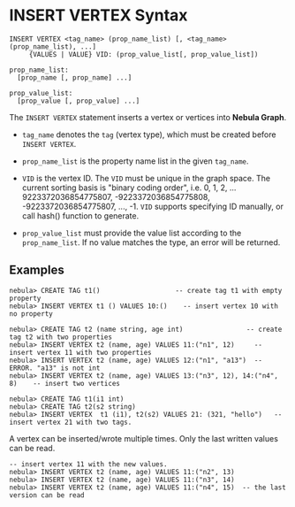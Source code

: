 # INSERT VERTEX Syntax

```ngql
INSERT VERTEX <tag_name> (prop_name_list) [, <tag_name> (prop_name_list), ...]
     {VALUES | VALUE} VID: (prop_value_list[, prop_value_list])

prop_name_list:
  [prop_name [, prop_name] ...]

prop_value_list:
  [prop_value [, prop_value] ...]
```

The `INSERT VERTEX` statement inserts a vertex or vertices into **Nebula Graph**.

* `tag_name` denotes the `tag` (vertex type), which must be created before `INSERT VERTEX`.
* `prop_name_list` is the property name list in the given `tag_name`.
* `VID` is the vertex ID. The `VID` must be unique in the graph space. The current sorting basis is "binary coding order", i.e. 0, 1, 2, ... 9223372036854775807, -9223372036854775808, -9223372036854775807, ..., -1. `VID` supports specifying ID manually, or call hash() function to generate.

* `prop_value_list` must provide the value list according to the `prop_name_list`. If no value matches the type, an error will be returned.

## Examples

```ngql
nebula> CREATE TAG t1()                   -- create tag t1 with empty property
nebula> INSERT VERTEX t1 () VALUES 10:()    -- insert vertex 10 with no property
```

```ngql
nebula> CREATE TAG t2 (name string, age int)                -- create tag t2 with two properties
nebula> INSERT VERTEX t2 (name, age) VALUES 11:("n1", 12)     -- insert vertex 11 with two properties
nebula> INSERT VERTEX t2 (name, age) VALUES 12:("n1", "a13")  -- ERROR. "a13" is not int
nebula> INSERT VERTEX t2 (name, age) VALUES 13:("n3", 12), 14:("n4", 8)    -- insert two vertices
```

```ngql
nebula> CREATE TAG t1(i1 int)
nebula> CREATE TAG t2(s2 string)
nebula> INSERT VERTEX  t1 (i1), t2(s2) VALUES 21: (321, "hello")   -- insert vertex 21 with two tags.
```

A vertex can be inserted/wrote multiple times. Only the last written values can be read.

```ngql
-- insert vertex 11 with the new values.
nebula> INSERT VERTEX t2 (name, age) VALUES 11:("n2", 13)
nebula> INSERT VERTEX t2 (name, age) VALUES 11:("n3", 14)
nebula> INSERT VERTEX t2 (name, age) VALUES 11:("n4", 15)  -- the last version can be read
```
